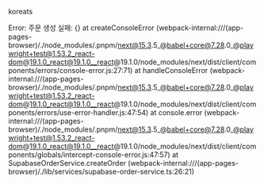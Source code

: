 koreats

Error: 주문 생성 실패: {}
    at createConsoleError (webpack-internal:///(app-pages-browser)/./node_modules/.pnpm/next@15.3.5_@babel+core@7.28.0_@playwright+test@1.53.2_react-dom@19.1.0_react@19.1.0__react@19.1.0/node_modules/next/dist/client/components/errors/console-error.js:27:71)
    at handleConsoleError (webpack-internal:///(app-pages-browser)/./node_modules/.pnpm/next@15.3.5_@babel+core@7.28.0_@playwright+test@1.53.2_react-dom@19.1.0_react@19.1.0__react@19.1.0/node_modules/next/dist/client/components/errors/use-error-handler.js:47:54)
    at console.error (webpack-internal:///(app-pages-browser)/./node_modules/.pnpm/next@15.3.5_@babel+core@7.28.0_@playwright+test@1.53.2_react-dom@19.1.0_react@19.1.0__react@19.1.0/node_modules/next/dist/client/components/globals/intercept-console-error.js:47:57)
    at SupabaseOrderService.createOrder (webpack-internal:///(app-pages-browser)/./lib/services/supabase-order-service.ts:26:21)
